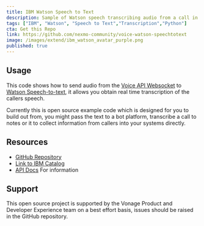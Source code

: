 ```yaml
---
title: IBM Watson Speech to Text
description: Sample of Watson speech transcribing audio from a call in realtime.
tags: ["IBM", "Watson", "Speech to Text","Transcription","Python"]
cta: Get this Repo
link: https://github.com/nexmo-community/voice-watson-speechtotext
image: /images/extend/ibm_watson_avatar_purple.png
published: true
---
```



## Usage
This code shows how to send audio from the [Voice API Websocket](https://developer.nexmo.com/voice/voice-api/guides/websockets) to  [Watson Speech-to-text](https://www.ibm.com/watson/services/speech-to-text/), it allows you obtain real time transcription of the callers speech.

Currently this is open source example code which is designed for you to build out from, you might pass the text to a bot platform, transcribe a call to notes or it to collect information from callers into your systems directly.

## Resources
* [GitHub Repository](https://github.com/nexmo-community/voice-watson-speechtotext)
* [Link to IBM Catalog](https://console.bluemix.net/catalog/services/text-to-speech)
* [API Docs](https://console.bluemix.net/docs/services/text-to-speech/websockets.html#usingWebSocket) For information

## Support
This open source project is supported by the Vonage Product and Developer Experience team on a best effort basis, issues should be raised in the GitHub repository.
